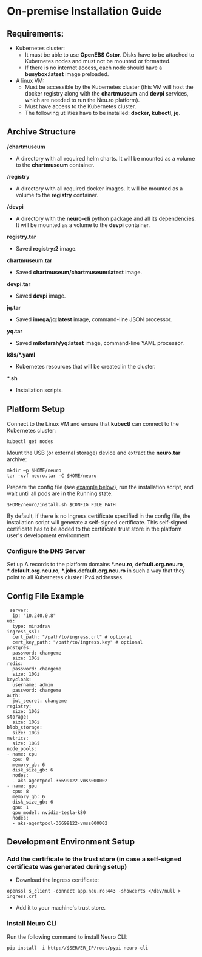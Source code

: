 # On-premise Installation Guide

## Requirements:

* Kubernetes cluster:
  * It must be able to use **OpenEBS Cstor**. Disks have to be attached to Kubernetes nodes and must not be mounted or formatted.
  * If there is no internet access, each node should have a **busybox:latest** image preloaded.
* A linux VM:
  * Must be accessible by the Kubernetes cluster \(this VM will host the docker registry along with the **chartmuseum** and **devpi** services, which are needed to run the Neu.ro platform\).
  * Must have access to the Kubernetes cluster.
  * The following utilities have to be installed: **docker, kubectl, jq.**

## Archive Structure

**/chartmuseum**

* A directory with all required helm charts. It will be mounted as a volume to the **chartmuseum** container.

**/registry**

* A directory with all required docker images. It will be mounted as a volume to the **registry** container.

**/devpi**

* A directory with the **neuro-cli** python package and all its dependencies. It will be mounted as a volume to the **devpi** container.

**registry.tar**

* Saved **registry:2** image.

**chartmuseum.tar**

* Saved **chartmuseum/chartmuseum:latest** image.

**devpi.tar**

* Saved **devpi** image.

**jq.tar**

* Saved **imega/jq:latest** image, command-line JSON processor.

**yq.tar**

* Saved **mikefarah/yq:latest** image, command-line YAML processor.

**k8s/\*.yaml**

* Kubernetes resources that will be created in the cluster.

**\*.sh**

* Installation scripts.

## Platform Setup

Connect to the Linux VM and ensure that **kubectl** can connect to the Kubernetes cluster:

```text
kubectl get nodes
```

Mount the USB \(or external storage\) device and extract the **neuro.tar** archive:

```text
mkdir –p $HOME/neuro
tar -xvf neuro.tar -C $HOME/neuro
```

Prepare the config file \(see [example below](on-premise-installation-guide.md#config-file-example)\), run the installation script, and wait until all pods are in the Running state:

```text
$HOME/neuro/install.sh $CONFIG_FILE_PATH
```

By default, if there is no Ingress certificate specified in the config file, the installation script will generate a self-signed certificate. This self-signed certificate has to be added to the certificate trust store in the platform user's development environment.

### Configure the DNS Server

Set up A records to the platform domains **\*.neu.ro**, **default.org.neu.ro**, **\*.default.org.neu.ro**, **\*.jobs.default.org.neu.ro** in such a way that they point to all Kubernetes cluster IPv4 addresses.

## Config File Example

```text
 server:
  ip: "10.240.0.8"
ui:
  type: minzdrav
ingress_ssl:
  cert_path: "/path/to/ingress.crt" # optional
  cert_key_path: "/path/to/ingress.key" # optional
postgres:
  password: changeme
  size: 10Gi
redis:
  password: changeme
  size: 10Gi
keycloak:
  username: admin
  password: changeme
auth:
  jwt_secret: changeme
registry:
  size: 10Gi
storage:
  size: 10Gi
blob_storage:
  size: 10Gi
metrics:
  size: 10Gi
node_pools:
- name: cpu
  cpu: 8
  memory_gb: 6
  disk_size_gb: 6
  nodes:
  - aks-agentpool-36699122-vmss000002
- name: gpu
  cpu: 8
  memory_gb: 6
  disk_size_gb: 6
  gpu: 1
  gpu_model: nvidia-tesla-k80
  nodes:
  - aks-agentpool-36699122-vmss000002
```

## Development Environment Setup

### Add the certificate to the trust store \(in case a self-signed certificate was generated during setup\)

* Download the Ingress certificate:

```text
openssl s_client -connect app.neu.ro:443 -showcerts </dev/null > ingress.crt
```

* Add it to your machine's trust store.

### Install Neuro CLI

Run the following command to install Neuro CLI:

```text
pip install -i http://$SERVER_IP/root/pypi neuro-cli
```

